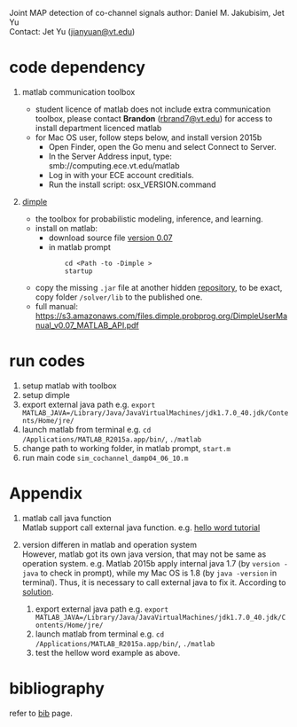 Joint MAP detection of co-channel signals
author: Daniel M. Jakubisim, Jet Yu  
Contact: Jet Yu (jianyuan@vt.edu)  


# code dependency
1. matlab communication toolbox
    * student licence of matlab does not include extra communication toolbox, please contact __Brandon__ (rbrand7@vt.edu) for access to install department licenced matlab
    * for Mac OS user, follow steps below, and install version 2015b
        * Open Finder, open the Go menu and select Connect to Server.
        * In the Server Address input, type: smb://computing.ece.vt.edu/matlab
        * Log in with your ECE account creditials.
        * Run the install script: osx_VERSION.command 

2. [dimple](https://github.com/analog-garage/dimple)  
    * the toolbox for  probabilistic modeling, inference, and learning. 
    * install on matlab:
        * download source file [version 0.07](https://github.com/analog-garage/dimple/tree/release_0.07)
        * in matlab prompt
            ```
                cd <Path -to -Dimple >
                startup
            ```    
    * copy the missing `.jar` file at another hidden [repository](https://s3.amazonaws.com/files.dimple.probprog.org/dimple_v0_07.zip), to be exact, copy folder `/solver/lib` to the published one.
    * full manual: https://s3.amazonaws.com/files.dimple.probprog.org/DimpleUserManual_v0.07_MATLAB_API.pdf 




# run codes
1. setup matlab with toolbox
2. setup dimple
3. export external java path e.g. `export MATLAB_JAVA=/Library/Java/JavaVirtualMachines/jdk1.7.0_40.jdk/Contents/Home/jre/`
4. launch matlab from terminal e.g. `cd /Applications/MATLAB_R2015a.app/bin/`, `./matlab`
5. change path to working folder, in matlab prompt, `start.m`
6. run main code `sim_cochannel_damp04_06_10.m`


# Appendix
1. matlab call java function  
Matlab support call external java function. e.g. [hello word tutorial](https://www.mathworks.com/matlabcentral/answers/37185-cannot-call-java-class-from-matlab) 



2. version differen in matlab and operation system  
However, matlab got its own java version, that may not be same as operation system. e.g. Matlab 2015b apply internal java 1.7 (by `version -java` to check in prompt), while my Mac OS is 1.8 (by `java -version` in terminal). Thus, it is necessary to call external java to fix it. According to [solution](https://www.mathworks.com/matlabcentral/answers/103056-how-do-i-change-the-java-virtual-machine-jvm-that-matlab-is-using-on-macos).  
    1. export external java path e.g. `export MATLAB_JAVA=/Library/Java/JavaVirtualMachines/jdk1.7.0_40.jdk/Contents/Home/jre/`  
    2. launch matlab from terminal e.g. `cd /Applications/MATLAB_R2015a.app/bin/`, `./matlab`
    3. test the hellow word example as above.


# bibliography
refer to [bib](https://github.com/yujianyuanhaha/Daniel2/blob/master/README_bib.md) page.  